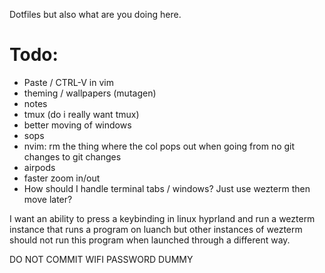Dotfiles but also what are you doing here.

# Todo:

- Paste / CTRL-V in vim
- theming / wallpapers (mutagen)
- notes
- tmux (do i really want tmux)
- better moving of windows
- sops
- nvim: rm the thing where the col pops out when going from no git changes to git changes
- airpods
- faster zoom in/out
- How should I handle terminal tabs / windows? Just use wezterm then move later?

I want an ability to press a keybinding in linux hyprland and run a wezterm instance that runs a program on luanch but other instances of wezterm should not run this program when launched through a different way.

DO NOT COMMIT WIFI PASSWORD DUMMY
